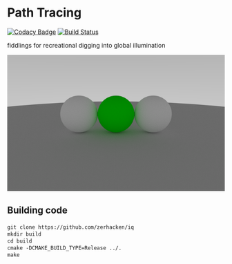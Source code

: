 # Path Tracing
[![Codacy Badge](https://api.codacy.com/project/badge/Grade/7747dda8fc0644789e4b4e6686ca8ffa)](https://www.codacy.com/app/zerhacken/iq?utm_source=github.com&amp;utm_medium=referral&amp;utm_content=zerhacken/iq&amp;utm_campaign=Badge_Grade) [![Build Status](https://travis-ci.org/zerhacken/iq.svg?branch=master)](https://travis-ci.org/zerhacken/iq)

fiddlings for recreational digging into global illumination

![iq](iq.png)

## Building code

```
git clone https://github.com/zerhacken/iq
mkdir build
cd build
cmake -DCMAKE_BUILD_TYPE=Release ../.
make
```